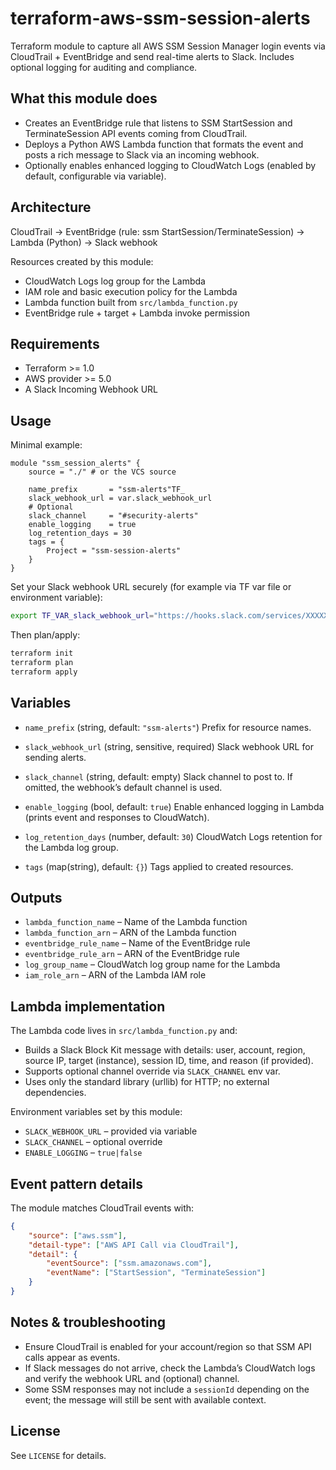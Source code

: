 # terraform-aws-ssm-session-alerts
Terraform module to capture all AWS SSM Session Manager login events via CloudTrail + EventBridge and send real-time alerts to Slack. Includes optional logging for auditing and compliance.

## What this module does

- Creates an EventBridge rule that listens to SSM StartSession and TerminateSession API events coming from CloudTrail.
- Deploys a Python AWS Lambda function that formats the event and posts a rich message to Slack via an incoming webhook.
- Optionally enables enhanced logging to CloudWatch Logs (enabled by default, configurable via variable).

## Architecture

CloudTrail → EventBridge (rule: ssm StartSession/TerminateSession) → Lambda (Python) → Slack webhook

Resources created by this module:
- CloudWatch Logs log group for the Lambda
- IAM role and basic execution policy for the Lambda
- Lambda function built from `src/lambda_function.py`
- EventBridge rule + target + Lambda invoke permission

## Requirements

- Terraform >= 1.0
- AWS provider >= 5.0
- A Slack Incoming Webhook URL

## Usage

Minimal example:

```hcl
module "ssm_session_alerts" {
	source = "./" # or the VCS source

	name_prefix       = "ssm-alerts"TF_
	slack_webhook_url = var.slack_webhook_url
	# Optional
	slack_channel     = "#security-alerts"
	enable_logging    = true
	log_retention_days = 30
	tags = {
		Project = "ssm-session-alerts"
	}
}
```

Set your Slack webhook URL securely (for example via TF var file or environment variable):

```sh
export TF_VAR_slack_webhook_url="https://hooks.slack.com/services/XXXXX/XXXXX/XXXXX"
```

Then plan/apply:

```sh
terraform init
terraform plan
terraform apply
```

## Variables

- `name_prefix` (string, default: `"ssm-alerts"`)
	Prefix for resource names.

- `slack_webhook_url` (string, sensitive, required)
	Slack webhook URL for sending alerts.

- `slack_channel` (string, default: empty)
	Slack channel to post to. If omitted, the webhook’s default channel is used.

- `enable_logging` (bool, default: `true`)
	Enable enhanced logging in Lambda (prints event and responses to CloudWatch).

- `log_retention_days` (number, default: `30`)
	CloudWatch Logs retention for the Lambda log group.

- `tags` (map(string), default: `{}`)
	Tags applied to created resources.

## Outputs

- `lambda_function_name` – Name of the Lambda function
- `lambda_function_arn` – ARN of the Lambda function
- `eventbridge_rule_name` – Name of the EventBridge rule
- `eventbridge_rule_arn` – ARN of the EventBridge rule
- `log_group_name` – CloudWatch log group name for the Lambda
- `iam_role_arn` – ARN of the Lambda IAM role

## Lambda implementation

The Lambda code lives in `src/lambda_function.py` and:
- Builds a Slack Block Kit message with details: user, account, region, source IP, target (instance), session ID, time, and reason (if provided).
- Supports optional channel override via `SLACK_CHANNEL` env var.
- Uses only the standard library (urllib) for HTTP; no external dependencies.

Environment variables set by this module:
- `SLACK_WEBHOOK_URL` – provided via variable
- `SLACK_CHANNEL` – optional override
- `ENABLE_LOGGING` – `true|false`

## Event pattern details

The module matches CloudTrail events with:

```json
{
	"source": ["aws.ssm"],
	"detail-type": ["AWS API Call via CloudTrail"],
	"detail": {
		"eventSource": ["ssm.amazonaws.com"],
		"eventName": ["StartSession", "TerminateSession"]
	}
}
```

## Notes & troubleshooting

- Ensure CloudTrail is enabled for your account/region so that SSM API calls appear as events.
- If Slack messages do not arrive, check the Lambda’s CloudWatch logs and verify the webhook URL and (optional) channel.
- Some SSM responses may not include a `sessionId` depending on the event; the message will still be sent with available context.

## License

See `LICENSE` for details.
